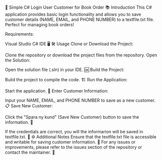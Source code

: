 🚀 Simple C# Login User Customer for Book Order
📚 Introduction
This C# application provides basic login functionality and allows you to save customer details (NAME, EMAIL, and PHONE NUMBER) to a textfile.txt file. Perfect for managing book orders!

Requirements:

Visual Studio C# IDE 🖥️
🛠️ Usage
Clone or Download the Project:

Clone the repository or download the project files from the repository.
Open the Solution:

Open the solution file (.sln) in your IDE. 🆗
Build the Project:

Build the project to compile the code. 🏗️
Run the Application:

Start the application. 🚀
Enter Customer Information:

Input your NAME, EMAIL, and PHONE NUMBER to save as a new customer. 📋
Save New Customer:

Click the "Spara ny kund" (Save New Customer) button to save the information. 💾


If the credentials are correct, you will the informarion will be saved in textfile.txt. 🎉
⚙️ Additional Notes
Ensure that the textfile.txt file is accessible and writable for saving customer information. 📝
For any issues or improvements, please refer to the issues section of the repository or contact the maintainer. 💬
